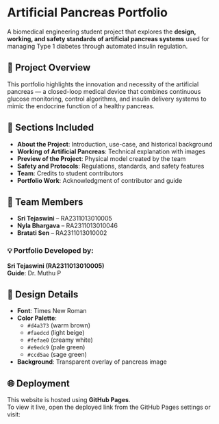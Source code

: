 # Artificial Pancreas Portfolio

A biomedical engineering student project that explores the **design, working, and safety standards of artificial pancreas systems** used for managing Type 1 diabetes through automated insulin regulation.

## 🔬 Project Overview

This portfolio highlights the innovation and necessity of the artificial pancreas — a closed-loop medical device that combines continuous glucose monitoring, control algorithms, and insulin delivery systems to mimic the endocrine function of a healthy pancreas.

## 📁 Sections Included

- **About the Project**: Introduction, use-case, and historical background
- **Working of Artificial Pancreas**: Technical explanation with images
- **Preview of the Project**: Physical model created by the team
- **Safety and Protocols**: Regulations, standards, and safety features
- **Team**: Credits to student contributors
- **Portfolio Work**: Acknowledgment of contributor and guide

## 👥 Team Members

- **Sri Tejaswini** – RA2311013010005  
- **Nyla Bhargava** – RA2311013010046  
- **Bratati Sen** – RA2311013010002  

### 💡 Portfolio Developed by:
**Sri Tejaswini (RA2311013010005)**  
**Guide**: Dr. Muthu P

## 🎨 Design Details

- **Font**: Times New Roman  
- **Color Palette**:  
  - `#d4a373` (warm brown)  
  - `#faedcd` (light beige)  
  - `#fefae0` (creamy white)  
  - `#e9edc9` (pale green)  
  - `#ccd5ae` (sage green)
- **Background**: Transparent overlay of pancreas image

## 🌐 Deployment

This website is hosted using **GitHub Pages**.  
To view it live, open the deployed link from the GitHub Pages settings or visit:


